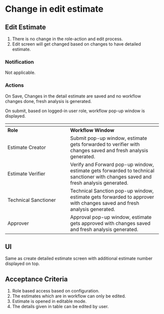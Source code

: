 # Change in edit estimate

## Edit Estimate

1. There is no change in the role-action and edit process.
2. Edit screen will get changed based on changes to have detailed estimate.

### Notification

Not applicable.

### Actions

On Save, Changes in the detail estimate are saved and no workflow changes done, fresh analysis is generated.

On submit, based on logged-in user role, workflow pop-up window is displayed.

<table data-header-hidden><thead><tr><th width="189.5"></th><th></th></tr></thead><tbody><tr><td><strong>Role</strong></td><td><strong>Workflow Window</strong></td></tr><tr><td>Estimate Creator</td><td>Submit pop-up window, estimate gets forwarded to verifier with changes saved and fresh analysis generated.</td></tr><tr><td>Estimate Verifier</td><td>Verify and Forward pop-up window, estimate gets forwarded to technical sanctioner with changes saved and fresh analysis generated.</td></tr><tr><td>Technical Sanctioner</td><td>Technical Sanction pop-up window, estimate gets forwarded to approver with changes saved and fresh analysis generated.</td></tr><tr><td>Approver</td><td>Approval pop-up window, estimate gets approved with changes saved and fresh analysis generated.</td></tr></tbody></table>

## UI

Same as create detailed estimate screen with additional estimate number displayed on top.

## Acceptance Criteria

1. Role based access based on configuration.
2. The estimates which are in workflow can only be edited.
3. Estimate is opened in editable mode.
4. The details given in table can be edited by user.
